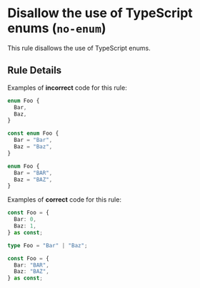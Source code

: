 # Disallow the use of TypeScript enums (`no-enum`)

This rule disallows the use of TypeScript enums.

## Rule Details

Examples of **incorrect** code for this rule:

```ts
enum Foo {
  Bar,
  Baz,
}

const enum Foo {
  Bar = "Bar",
  Baz = "Baz",
}

enum Foo {
  Bar = "BAR",
  Baz = "BAZ",
}
```

Examples of **correct** code for this rule:

```ts
const Foo = {
  Bar: 0,
  Baz: 1,
} as const;

type Foo = "Bar" | "Baz";

const Foo = {
  Bar: "BAR",
  Baz: "BAZ",
} as const;
```
